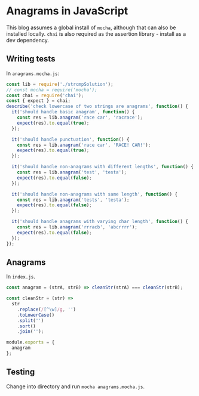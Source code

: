 # Anagrams in JavaScript

This blog assumes a global install of `mocha`, although that can also be installed locally. `chai` is also required as the assertion library - install as a dev dependency.

## Writing tests

In `anagrams.mocha.js`:

```javascript
const lib = require('./strcmpSolution');
// const mocha = require('mocha');
const chai = require('chai');
const { expect } = chai;
describe('check lowercase of two strings are anagrams', function() {
  it('should handle basic anagram', function() {
    const res = lib.anagram('race car', 'racrace');
    expect(res).to.equal(true);
  });

  it('should handle punctuation', function() {
    const res = lib.anagram('race car', 'RACE! CAR!');
    expect(res).to.equal(true);
  });

  it('should handle non-anagrams with different lengths', function() {
    const res = lib.anagram('test', 'testa');
    expect(res).to.equal(false);
  });

  it('should handle non-anagrams with same length', function() {
    const res = lib.anagram('tests', 'testa');
    expect(res).to.equal(false);
  });

  it('should handle anagrams with varying char length', function() {
    const res = lib.anagram('rrracb', 'abcrrrr');
    expect(res).to.equal(false);
  });
});
```

## Anagrams

In `index.js`.

```javascript
const anagram = (strA, strB) => cleanStr(strA) === cleanStr(strB);

const cleanStr = (str) =>
  str
    .replace(/[^\w]/g, '')
    .toLowerCase()
    .split('')
    .sort()
    .join('');

module.exports = {
  anagram
};
```

## Testing

Change into directory and run `mocha anagrams.mocha.js`.
